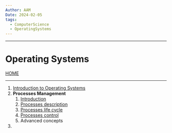 ```yaml
---
Author: AAM
Date: 2024-02-05
tags:
  - ComputerScience
  - OperatingSystems
---
```


---
# Operating Systems

[HOME](/README.md)

---

1. [Introduction to Operating Systems](data/1_Intro.md)
2. **Processes Management**
	1. [Introduction](data/21_Intro.md)
	2. [Processes description](data/22_description.md)
	3. [Processes life cycle](data/23_life.md)
	4. [Processes control](data/24_control.md)
	5. Advanced concepts
3. 